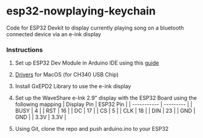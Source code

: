 # esp32-nowplaying-keychain

Code for ESP32 Devkit to display currently playing song on a bluetooth connected device via an e-ink display

### Instructions

1. Set up ESP32 Dev Module in Arduino IDE using this [guide](https://www.az-delivery.uk/en/blogs/azdelivery-blog-fur-arduino-und-raspberry-pi/esp32-jetzt-mit-boardverwalter-installieren)
2. [Drivers](http://esp32.net/usb-uart/#:~:text=CP2102N%20Porting%20Guide-,WCH,-WinChipHead%20/%20Jiangsu%20Qinheng) for MacOS (for CH340 USB Chip)
3. Install GxEPD2 Library to use the e-ink display
4. Set up the WaveShare e-Ink 2.9" display with the ESP32 Board using the following mapping
   | Display Pin | ESP32 Pin |
   | ----------- | --------- |
   | BUSY | 4 |
   | RST | 16 |
   | DC | 17 |
   | CS | 5 |
   | CLK | 18 |
   | DIN | 23 |
   | GND | GND |
   | 3.3V | 3.3V |

5. Using Git, clone the repo and push arduino.ino to your ESP32

